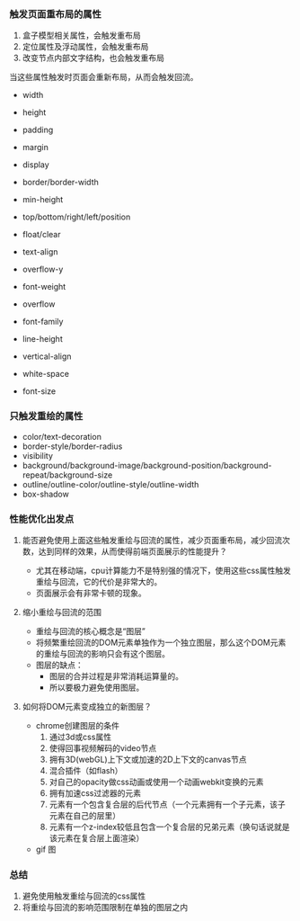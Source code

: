 ### 触发页面重布局的属性

1. 盒子模型相关属性，会触发重布局
2. 定位属性及浮动属性，会触发重布局
3. 改变节点内部文字结构，也会触发重布局

当这些属性触发时页面会重新布局，从而会触发回流。

* width
* height
* padding
* margin
* display
* border/border-width
* min-height


* top/bottom/right/left/position
* float/clear

* text-align
* overflow-y
* font-weight
* overflow
* font-family
* line-height
* vertical-align
* white-space
* font-size


### 只触发重绘的属性
* color/text-decoration
* border-style/border-radius
* visibility
* background/background-image/background-position/background-repeat/background-size
* outline/outline-color/outline-style/outline-width
* box-shadow

### 性能优化出发点
1. 能否避免使用上面这些触发重绘与回流的属性，减少页面重布局，减少回流次数，达到同样的效果，从而使得前端页面展示的性能提升？
    * 尤其在移动端，cpu计算能力不是特别强的情况下，使用这些css属性触发重绘与回流，它的代价是非常大的。
    * 页面展示会有非常卡顿的现象。

2. 缩小重绘与回流的范围
    * 重绘与回流的核心概念是“图层”
    * 将频繁重绘回流的DOM元素单独作为一个独立图层，那么这个DOM元素的重绘与回流的影响只会有这个图层。
    * 图层的缺点：
        * 图层的合并过程是非常消耗运算量的。
        * 所以要极力避免使用图层。

3. 如何将DOM元素变成独立的新图层？
    * chrome创建图层的条件
        1. 通过3d或css属性
        2. 使得回事视频解码的video节点
        3. 拥有3D(webGL)上下文或加速的2D上下文的canvas节点
        4. 混合插件（如flash）
        5. 对自己的opacity做css动画或使用一个动画webkit变换的元素
        6. 拥有加速css过滤器的元素
        7. 元素有一个包含复合层的后代节点（一个元素拥有一个子元素，该子元素在自己的层里）
        8. 元素有一个z-index较低且包含一个复合层的兄弟元素（换句话说就是该元素在复合层上面渲染）        
    * gif 图

### 总结
1. 避免使用触发重绘与回流的css属性
2. 将重绘与回流的影响范围限制在单独的图层之内


















